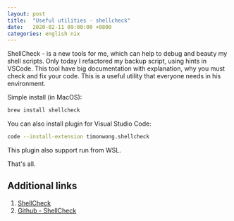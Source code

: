 ```yaml
---
layout: post
title:  "Useful utilities - shellcheck"
date:   2020-02-11 09:00:00 +0800
categories: english nix
---
```


ShellCheck - is a new tools for me, which can help to debug and beauty my shell scripts. Only today I refactored my backup script, using hints in VSCode.
This tool have big documentation with explanation, why you must check and fix your code. This is a useful utility that everyone needs in his environment.

Simple install (in MacOS):

```sh
brew install shellcheck
```

You can also install plugin for Visual Studio Code:

```sh
code --install-extension timonwong.shellcheck
```

This plugin also support run from WSL.

That's all.

## Additional links

1. [ShellCheck](https://www.shellcheck.net/)
2. [Github - ShellCheck](https://github.com/koalaman/shellcheck)
